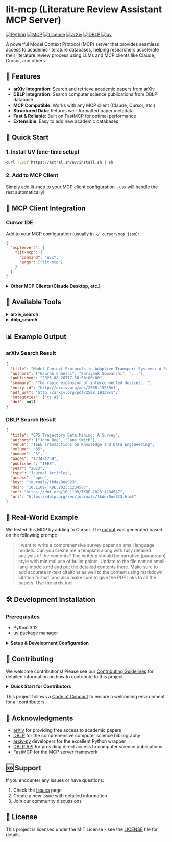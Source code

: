 # lit-mcp (Literature Review Assistant MCP Server)

<!-- mcp-name: io.github.gauravfs-14/lit-mcp -->

[![Python](https://img.shields.io/badge/Python-3.12+-blue.svg)](https://python.org)
[![MCP](https://img.shields.io/badge/MCP-Compatible-green.svg)](https://modelcontextprotocol.io)
[![License](https://img.shields.io/badge/License-MIT-yellow.svg)](LICENSE)
[![arXiv](https://img.shields.io/badge/arXiv-API-orange.svg)](https://arxiv.org)
[![DBLP](https://img.shields.io/badge/DBLP-API-red.svg)](https://dblp.org)
[![uv](https://img.shields.io/badge/uv-Package%20Manager-purple.svg)](https://github.com/astral-sh/uv)

A powerful Model Context Protocol (MCP) server that provides seamless access to academic literature databases, helping researchers accelerate their literature review process using LLMs and MCP clients like Claude, Cursor, and others.

## 🚀 Features

- **arXiv Integration**: Search and retrieve academic papers from arXiv
- **DBLP Integration**: Search computer science publications from DBLP database
- **MCP Compatible**: Works with any MCP client (Claude, Cursor, etc.)
- **Structured Data**: Returns well-formatted paper metadata
- **Fast & Reliable**: Built on FastMCP for optimal performance
- **Extensible**: Easy to add new academic databases

## 🚀 Quick Start

### 1. Install UV (one-time setup)

```bash
curl -LsSf https://astral.sh/uv/install.sh | sh
```

### 2. Add to MCP Client

Simply add lit-mcp to your MCP client configuration - `uvx` will handle the rest automatically!

## 🔌 MCP Client Integration

### Cursor IDE

Add to your MCP configuration (usually in `~/.cursor/mcp.json`):

```json
{
  "mcpServers": {
    "lit-mcp": {
      "command": "uvx",
      "args": ["lit-mcp"]
    }
  }
}
```

<details>
<summary><strong>Other MCP Clients (Claude Desktop, etc.)</strong></summary>

Any MCP-compatible client can use lit-mcp with the same configuration pattern:

```json
{
  "mcpServers": {
    "lit-mcp": {
      "command": "uvx",
      "args": ["lit-mcp"]
    }
  }
}
```

**Example Usage:**

Once configured, you can use the available tools in your MCP client:

```text
Search for 5 papers on "machine learning transformers" using arXiv.
Search for computer science papers on "GPS trajectory" using DBLP.
```

</details>

## 📖 Available Tools

<details>
<summary><strong>arxiv_search</strong></summary>

Search for academic papers on arXiv with advanced query capabilities.

**Parameters:**

- `query` (string): Search query (supports arXiv syntax like `au:Author_Name`, `ti:Title`, etc.)
- `max_results` (integer, optional): Maximum number of results (default: 10)

**Returns:**

- List of paper objects with title, authors, publication date, summary, PDF URL, categories, and DOI

**Example Queries:**

```python
# Search by author
"au:Gaurab_Chhetri"

# Search by title keywords
"ti:machine learning"

# Search by category
"cat:cs.AI"

# Combined search
"au:Chhetri AND ti:transport"
```

</details>

<details>
<summary><strong>dblp_search</strong></summary>

Search for computer science publications in the DBLP database.

**Parameters:**

- `query` (string): Search query for computer science papers
- `max_results` (integer, optional): Maximum number of results (default: 10)

**Returns:**

- List of publication objects with title, authors, venue, volume, number, pages, publisher, year, type, access, key, DOI, electronic edition link, and DBLP URL

**Example Queries:**

```python
# Search for specific topics
"machine learning"
"computer vision"
"natural language processing"
"GPS trajectory"
"blockchain technology"
```

</details>

## 📊 Example Output

### arXiv Search Result

```json
{
  "title": "Model Context Protocols in Adaptive Transport Systems: A Survey",
  "authors": ["Gaurab Chhetri", "Shriyank Somvanshi", "..."],
  "published": "2025-08-26T17:58:56+00:00",
  "summary": "The rapid expansion of interconnected devices...",
  "entry_id": "http://arxiv.org/abs/2508.19239v1",
  "pdf_url": "http://arxiv.org/pdf/2508.19239v1",
  "categories": ["cs.AI"],
  "doi": null
}
```

### DBLP Search Result

```json
{
  "title": "GPS Trajectory Data Mining: A Survey",
  "authors": ["John Doe", "Jane Smith"],
  "venue": "IEEE Transactions on Knowledge and Data Engineering",
  "volume": "35",
  "number": "3",
  "pages": "1234-1250",
  "publisher": "IEEE",
  "year": "2023",
  "type": "Journal Articles",
  "access": "open",
  "key": "journals/tkde/DoeS23",
  "doi": "10.1109/TKDE.2023.1234567",
  "ee": "https://doi.org/10.1109/TKDE.2023.1234567",
  "url": "https://dblp.org/rec/journals/tkde/DoeS23.html"
}
```

## 🎯 Real-World Example

We tested this MCP by adding to Cursor. The [output](./example/small-lang-models.md) was generated based on the following prompt:

> I want to write a comprehensive survey paper on small language models. Can you create me a template along with fully detailed analysis of the contents? The writeup should be narrative (paragraph) style with minimal use of bullet points. Update to the file named small-lang-models.md and put the detailed contents there. Make sure to add accurate in-text citaitons as well to the content using markdown citation format, and also make sure to give the PDF links to all the papers. Use the arxiv tool.

## 🛠️ Development Installation

### Prerequisites

- Python 3.12
- uv package manager

<details>
<summary><strong>Setup & Development Configuration</strong></summary>

1. **Clone the repository**

   ```bash
   git clone https://github.com/gauravfs-14/lit-mcp.git
   cd lit-mcp
   ```

2. **Install dependencies**

   ```bash
   # Install UV if not already installed
   curl -LsSf https://astral.sh/uv/install.sh | sh
   
   # Install project dependencies
   uv sync
   ```

3. **Run the MCP server**

   ```bash
   uv run lit-mcp
   ```

### Development Setup for MCP Clients

If you're developing locally, you can use the development setup:

```json
{
  "mcpServers": {
    "lit-mcp": {
      "command": "uv",
      "args": [
        "--directory",
        "<absolute_path_to_the_cloned_repo>",
        "run",
        "lit-mcp"
      ]
    }
  }
}
```

</details>

## 🤝 Contributing

We welcome contributions! Please see our [Contributing Guidelines](CONTRIBUTING.md) for detailed information on how to contribute to this project.

<details>
<summary><strong>Quick Start for Contributors</strong></summary>

1. Fork the repository
2. Create a feature branch (`git checkout -b feature/amazing-feature`)
3. Make your changes
4. Run tests (`uv run python tests/test_basic.py`)
5. Commit your changes (`git commit -m 'Add amazing feature'`)
6. Push to the branch (`git push origin feature/amazing-feature`)
7. Open a Pull Request

For detailed guidelines, see [CONTRIBUTING.md](CONTRIBUTING.md).

</details>

This project follows a [Code of Conduct](CODE_OF_CONDUCT.md) to ensure a welcoming environment for all contributors.

## 🙏 Acknowledgments

- [arXiv](https://arxiv.org/) for providing free access to academic papers
- [DBLP](https://dblp.org/) for the comprehensive computer science bibliography
- [arxiv-py](https://pypi.org/project/arxiv/) developers for the excellent Python wrapper
- [DBLP API](https://dblp.org/faq/How+to+use+the+dblp+search+API) for providing direct access to computer science publications
- [FastMCP](https://github.com/modelcontextprotocol/fastmcp) for the MCP server framework

## 🆘 Support

If you encounter any issues or have questions:

1. Check the [Issues](https://github.com/gauravfs-14/lit-mcp/issues) page
2. Create a new issue with detailed information
3. Join our community discussions

## 📄 License

This project is licensed under the MIT License - see the [LICENSE](LICENSE) file for details.
